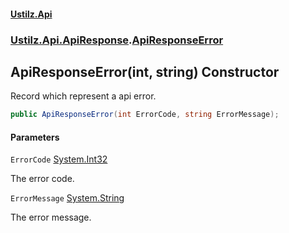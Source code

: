 #### [Ustilz.Api](index.md 'index')
### [Ustilz.Api.ApiResponse](Ustilz.Api.ApiResponse.md 'Ustilz.Api.ApiResponse').[ApiResponseError](Ustilz.Api.ApiResponse.ApiResponseError.md 'Ustilz.Api.ApiResponse.ApiResponseError')

## ApiResponseError(int, string) Constructor

Record which represent a api error.

```csharp
public ApiResponseError(int ErrorCode, string ErrorMessage);
```
#### Parameters

<a name='Ustilz.Api.ApiResponse.ApiResponseError.ApiResponseError(int,string).ErrorCode'></a>

`ErrorCode` [System.Int32](https://docs.microsoft.com/en-us/dotnet/api/System.Int32 'System.Int32')

The error code.

<a name='Ustilz.Api.ApiResponse.ApiResponseError.ApiResponseError(int,string).ErrorMessage'></a>

`ErrorMessage` [System.String](https://docs.microsoft.com/en-us/dotnet/api/System.String 'System.String')

The error message.
